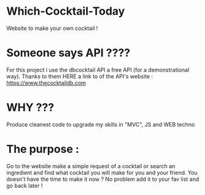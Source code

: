 # Which-Cocktail-Today
Website to make your own cocktail !

# Someone says API ????

For this project i use the dbcocktail API a free API (for a demonstrational way). Thanks to them
HERE a link to of the API's website : https://www.thecocktaildb.com

# WHY ???

Produce cleanest code to upgrade my skills in "MVC", JS and WEB techno

# The purpose : 
Go to the website make a simple request of a cocktail or search an ingredient and find what cocktail you will make for you and your friend.
You doesn't have the time to make it now ? No problem add it to your fav list and go back later !

